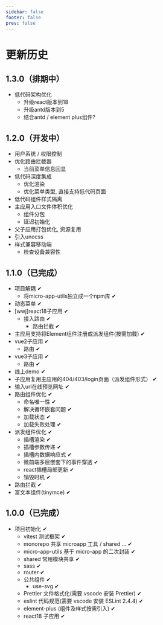 ```yaml
---
sidebar: false
footer: false
prev: false
---
```


# 更新历史

## 1.3.0（排期中）
- 低代码架构优化
  - 升级react版本到18
  - 升级antd版本到5
  - 结合antd / element plus组件?

## 1.2.0（开发中）
- 用户系统 / 权限控制
- 优化路由拦截器
  - 当前菜单信息回显
- 低代码深度集成
  - 优化渲染
  - 优化菜单类型, 直接支持低代码页面
- 低代码组件样式隔离
- 主应用入口文件体积优化
  - 组件分包
  - 延迟初始化
- 父子应用打包优化, 资源复用
- 引入unocss
- 样式兼容移动端
  - 检查设备兼容性

## 1.1.0（已完成）
- 项目解耦 ✔
  - 将micro-app-utils独立成一个npm库 ✔
- 动态菜单 ✔
- [wwj]react18子应用 ✔
  - 接入路由 ✔
    - 路由拦截 ✔
- 主应用支持将Element组件注册成派发组件(按需加载) ✔
- vue2子应用 ✔
  - 路由 ✔
- vue3子应用 ✔
  - 路由 ✔
- 线上demo ✔
- 子应用复用主应用的404/403/login页面（派发组件形式） ✔
- 输入url在线预览网址 ✔
- 路由组件优化 ✔
  - 命名唯一性 ✔
  - 解决循环嵌套问题 ✔
  - 加载状态 ✔
  - 加载失败处理 ✔
- 派发组件优化 ✔
  - 插槽渲染 ✔
  - 插槽参数传递 ✔
  - 插槽内数据响应式 ✔
  - 微前端多层嵌套下的事件穿透 ✔
  - react插槽局部更新 ✔
  - 销毁时机 ✔
- 路由拦截 ✔
- 富文本组件(tinymce) ✔

## 1.0.0（已完成）
- 项目初始化 ✔
  - vitest 测试框架 ✔
  - monorepo 共享 microapp 工具 / shared ... ✔
  - micro-app-utils 基于 micro-app 的二次封装 ✔
  - shared 常用模块共享 ✔
  - sass ✔
  - router ✔
  - 公共组件 ✔
    - use-svg ✔
  - Prettier 文件格式化(需要 vscode 安装 Prettier) ✔
  - eslint 代码规范(需要 vscode 安装 ESLint 2.4.4) ✔
  - element-plus (组件及样式按需引入) ✔
  - react18 子应用 ✔
